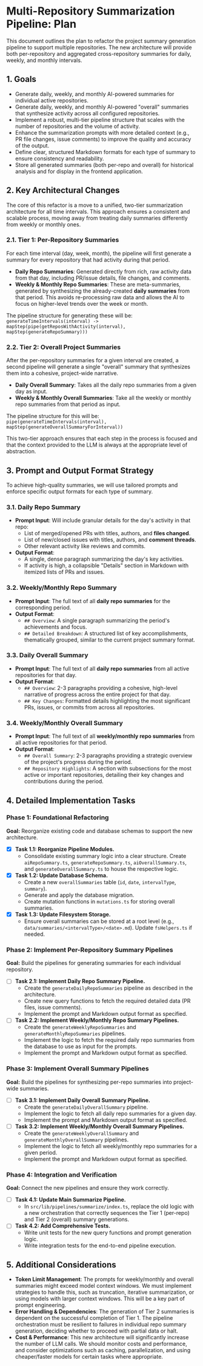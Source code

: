 # Multi-Repository Summarization Pipeline: Plan

This document outlines the plan to refactor the project summary generation pipeline to support multiple repositories. The new architecture will provide both per-repository and aggregated cross-repository summaries for daily, weekly, and monthly intervals.

## 1. Goals

- Generate daily, weekly, and monthly AI-powered summaries for individual active repositories.
- Generate daily, weekly, and monthly AI-powered "overall" summaries that synthesize activity across all configured repositories.
- Implement a robust, multi-tier pipeline structure that scales with the number of repositories and the volume of activity.
- Enhance the summarization prompts with more detailed context (e.g., PR file changes, issue comments) to improve the quality and accuracy of the output.
- Define clear, structured Markdown formats for each type of summary to ensure consistency and readability.
- Store all generated summaries (both per-repo and overall) for historical analysis and for display in the frontend application.

## 2. Key Architectural Changes

The core of this refactor is a move to a unified, two-tier summarization architecture for all time intervals. This approach ensures a consistent and scalable process, moving away from treating daily summaries differently from weekly or monthly ones.

### 2.1. Tier 1: Per-Repository Summaries

For each time interval (day, week, month), the pipeline will first generate a summary for every repository that had activity during that period.

- **Daily Repo Summaries**: Generated directly from rich, raw activity data from that day, including PR/issue details, file changes, and comments.
- **Weekly & Monthly Repo Summaries**: These are meta-summaries, generated by synthesizing the already-created **daily summaries** from that period. This avoids re-processing raw data and allows the AI to focus on higher-level trends over the week or month.

The pipeline structure for generating these will be:
`generateTimeIntervals(interval) -> mapStep(pipe(getReposWithActivity(interval), mapStep(generateRepoSummary)))`

### 2.2. Tier 2: Overall Project Summaries

After the per-repository summaries for a given interval are created, a second pipeline will generate a single "overall" summary that synthesizes them into a cohesive, project-wide narrative.

- **Daily Overall Summary**: Takes all the daily repo summaries from a given day as input.
- **Weekly & Monthly Overall Summaries**: Take all the weekly or monthly repo summaries from that period as input.

The pipeline structure for this will be:
`pipe(generateTimeIntervals(interval), mapStep(generateOverallSummaryForInterval))`

This two-tier approach ensures that each step in the process is focused and that the context provided to the LLM is always at the appropriate level of abstraction.

## 3. Prompt and Output Format Strategy

To achieve high-quality summaries, we will use tailored prompts and enforce specific output formats for each type of summary.

### 3.1. Daily Repo Summary

- **Prompt Input**: Will include granular details for the day's activity in that repo:
  - List of merged/opened PRs with titles, authors, and **files changed**.
  - List of new/closed issues with titles, authors, and **comment threads**.
  - Other relevant activity like reviews and commits.
- **Output Format**:
  - A single, dense paragraph summarizing the day's key activities.
  - If activity is high, a collapsible "Details" section in Markdown with itemized lists of PRs and issues.

### 3.2. Weekly/Monthly Repo Summary

- **Prompt Input**: The full text of all **daily repo summaries** for the corresponding period.
- **Output Format**:
  - `## Overview`: A single paragraph summarizing the period's achievements and focus.
  - `## Detailed Breakdown`: A structured list of key accomplishments, thematically grouped, similar to the current project summary format.

### 3.3. Daily Overall Summary

- **Prompt Input**: The full text of all **daily repo summaries** from all active repositories for that day.
- **Output Format**:
  - `## Overview`: 2-3 paragraphs providing a cohesive, high-level narrative of progress across the entire project for that day.
  - `## Key Changes`: Formatted details highlighting the most significant PRs, issues, or commits from across all repositories.

### 3.4. Weekly/Monthly Overall Summary

- **Prompt Input**: The full text of all **weekly/monthly repo summaries** from all active repositories for that period.
- **Output Format**:
  - `## Overall Summary`: 2-3 paragraphs providing a strategic overview of the project's progress during the period.
  - `## Repository Highlights`: A section with subsections for the most active or important repositories, detailing their key changes and contributions during the period.

## 4. Detailed Implementation Tasks

### Phase 1: Foundational Refactoring

**Goal:** Reorganize existing code and database schemas to support the new architecture.

- [x] **Task 1.1: Reorganize Pipeline Modules.**
  - Consolidate existing summary logic into a clear structure. Create `aiRepoSummary.ts`, `generateRepoSummary.ts`, `aiOverallSummary.ts`, and `generateOverallSummary.ts` to house the respective logic.
- [x] **Task 1.2: Update Database Schema.**
  - Create a new `overallSummaries` table (`id`, `date`, `intervalType`, `summary`).
  - Generate and apply the database migration.
  - Create mutation functions in `mutations.ts` for storing overall summaries.
- [x] **Task 1.3: Update Filesystem Storage.**
  - Ensure overall summaries can be stored at a root level (e.g., `data/summaries/<intervalType>/<date>.md`). Update `fsHelpers.ts` if needed.

### Phase 2: Implement Per-Repository Summary Pipelines

**Goal:** Build the pipelines for generating summaries for each individual repository.

- [ ] **Task 2.1: Implement Daily Repo Summary Pipeline.**
  - Create the `generateDailyRepoSummaries` pipeline as described in the architecture.
  - Create new query functions to fetch the required detailed data (PR files, issue comments).
  - Implement the prompt and Markdown output format as specified.
- [ ] **Task 2.2: Implement Weekly/Monthly Repo Summary Pipelines.**
  - Create the `generateWeeklyRepoSummaries` and `generateMonthlyRepoSummaries` pipelines.
  - Implement the logic to fetch the required daily repo summaries from the database to use as input for the prompts.
  - Implement the prompt and Markdown output format as specified.

### Phase 3: Implement Overall Summary Pipelines

**Goal:** Build the pipelines for synthesizing per-repo summaries into project-wide summaries.

- [ ] **Task 3.1: Implement Daily Overall Summary Pipeline.**
  - Create the `generateDailyOverallSummary` pipeline.
  - Implement the logic to fetch all daily repo summaries for a given day.
  - Implement the prompt and Markdown output format as specified.
- [ ] **Task 3.2: Implement Weekly/Monthly Overall Summary Pipelines.**
  - Create the `generateWeeklyOverallSummary` and `generateMonthlyOverallSummary` pipelines.
  - Implement the logic to fetch all weekly/monthly repo summaries for a given period.
  - Implement the prompt and Markdown output format as specified.

### Phase 4: Integration and Verification

**Goal:** Connect the new pipelines and ensure they work correctly.

- [ ] **Task 4.1: Update Main Summarize Pipeline.**
  - In `src/lib/pipelines/summarize/index.ts`, replace the old logic with a new orchestration that correctly sequences the Tier 1 (per-repo) and Tier 2 (overall) summary generations.
- [ ] **Task 4.2: Add Comprehensive Tests.**
  - Write unit tests for the new query functions and prompt generation logic.
  - Write integration tests for the end-to-end pipeline execution.

## 5. Additional Considerations

- **Token Limit Management**: The prompts for weekly/monthly and overall summaries might exceed model context windows. We must implement strategies to handle this, such as truncation, iterative summarization, or using models with larger context windows. This will be a key part of prompt engineering.
- **Error Handling & Dependencies**: The generation of Tier 2 summaries is dependent on the successful completion of Tier 1. The pipeline orchestration must be resilient to failures in individual repo summary generation, deciding whether to proceed with partial data or halt.
- **Cost & Performance**: This new architecture will significantly increase the number of LLM calls. We should monitor costs and performance, and consider optimizations such as caching, parallelization, and using cheaper/faster models for certain tasks where appropriate.
